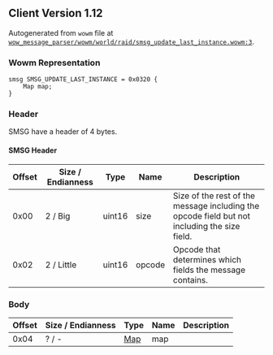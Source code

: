 ## Client Version 1.12

Autogenerated from `wowm` file at [`wow_message_parser/wowm/world/raid/smsg_update_last_instance.wowm:3`](https://github.com/gtker/wow_messages/tree/main/wow_message_parser/wowm/world/raid/smsg_update_last_instance.wowm#L3).

### Wowm Representation
```rust,ignore
smsg SMSG_UPDATE_LAST_INSTANCE = 0x0320 {
    Map map;
}
```
### Header
SMSG have a header of 4 bytes.

#### SMSG Header
| Offset | Size / Endianness | Type   | Name   | Description |
| ------ | ----------------- | ------ | ------ | ----------- |
| 0x00   | 2 / Big           | uint16 | size   | Size of the rest of the message including the opcode field but not including the size field.|
| 0x02   | 2 / Little        | uint16 | opcode | Opcode that determines which fields the message contains.|
### Body
| Offset | Size / Endianness | Type | Name | Description |
| ------ | ----------------- | ---- | ---- | ----------- |
| 0x04 | ? / - | [Map](map.md) | map |  |
